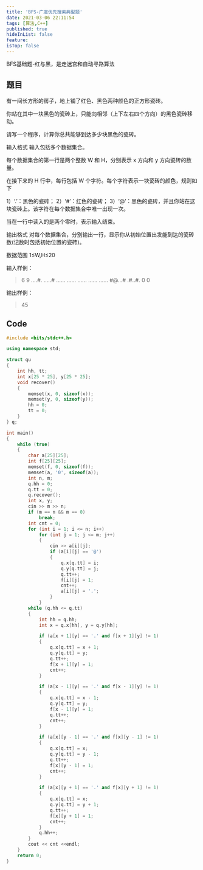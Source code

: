 ```yaml
---
title: 'BFS-广度优先搜索典型题'
date: 2021-03-06 22:11:54
tags: [算法,C++]
published: true
hideInList: false
feature: 
isTop: false
---
```


BFS基础题-红与黑，是走迷宫和自动寻路算法

<!--more-->

## 题目

有一间长方形的房子，地上铺了红色、黑色两种颜色的正方形瓷砖。

你站在其中一块黑色的瓷砖上，只能向相邻（上下左右四个方向）的黑色瓷砖移动。

请写一个程序，计算你总共能够到达多少块黑色的瓷砖。

输入格式
输入包括多个数据集合。

每个数据集合的第一行是两个整数 W 和 H，分别表示 x 方向和 y 方向瓷砖的数量。

在接下来的 H 行中，每行包括 W 个字符。每个字符表示一块瓷砖的颜色，规则如下

1）‘.’：黑色的瓷砖；
2）‘#’：红色的瓷砖；
3）‘@’：黑色的瓷砖，并且你站在这块瓷砖上。该字符在每个数据集合中唯一出现一次。

当在一行中读入的是两个零时，表示输入结束。

输出格式
对每个数据集合，分别输出一行，显示你从初始位置出发能到达的瓷砖数(记数时包括初始位置的瓷砖)。

数据范围
1≤W,H≤20

输入样例：
> 6 9
....#.
.....#
......
......
......
......
......
\#@...#
.#..#.
0 0

输出样例：
> 45

## Code

```C++
#include <bits/stdc++.h>

using namespace std;

struct qu
{
    int hh, tt;
    int x[25 * 25], y[25 * 25];
    void recover()
    {
        memset(x, 0, sizeof(x));
        memset(y, 0, sizeof(y));
        hh = 0;
        tt = 0;
    }
} q;

int main()
{
    while (true)
    {
        char a[25][25];
        int f[25][25];
        memset(f, 0, sizeof(f));
        memset(a, '0', sizeof(a));
        int n, m;
        q.hh = 0;
        q.tt = 0;
        q.recover();
        int x, y;
        cin >> m >> n;
        if (m == n && m == 0)
            break;
        int cnt = 0;
        for (int i = 1; i <= n; i++)
            for (int j = 1; j <= m; j++)
            {
                cin >> a[i][j];
                if (a[i][j] == '@')
                {
                    q.x[q.tt] = i;
                    q.y[q.tt] = j;
                    q.tt++;
                    f[i][j] = 1;
                    cnt++;
                    a[i][j] = '.';
                }
            }
        while (q.hh <= q.tt)
        {
            int hh = q.hh;
            int x = q.x[hh], y = q.y[hh];

            if (a[x + 1][y] == '.' and f[x + 1][y] != 1)
            {
                q.x[q.tt] = x + 1;
                q.y[q.tt] = y;
                q.tt++;
                f[x + 1][y] = 1;
                cnt++;
            }

            if (a[x - 1][y] == '.' and f[x - 1][y] != 1)
            {
                q.x[q.tt] = x - 1;
                q.y[q.tt] = y;
                f[x - 1][y] = 1;
                q.tt++;
                cnt++;
            }

            if (a[x][y - 1] == '.' and f[x][y - 1] != 1)
            {
                q.x[q.tt] = x;
                q.y[q.tt] = y - 1;
                q.tt++;
                f[x][y - 1] = 1;
                cnt++;
            }

            if (a[x][y + 1] == '.' and f[x][y + 1] != 1)
            {
                q.x[q.tt] = x;
                q.y[q.tt] = y + 1;
                q.tt++;
                f[x][y + 1] = 1;
                cnt++;
            }
            q.hh++;
        }
        cout << cnt <<endl;
    }
    return 0;
}
```